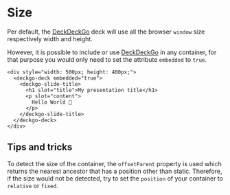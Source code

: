 # Size

Per default, the [DeckDeckGo] deck will use all the browser `window` size respectively width and height.

However, it is possible to include or use [DeckDeckGo] in any container, for that purpose you would only need to set the attribute `embedded` to `true`.

```
<div style="width: 500px; height: 400px;">
  <deckgo-deck embedded="true">
    <deckgo-slide-title>
      <h1 slot="title">My presentation title</h1>
      <p slot="content">
        Hello World 🚀
      </p>
    </deckgo-slide-title>
  </deckgo-deck>
</div>
```

## Tips and tricks

To detect the size of the container, the `offsetParent` property is used which returns the nearest ancestor that has a position other than static. Therefore, if the size would not be detected, try to set the `position` of your container to `relative` or `fixed`.  

[DeckDeckGo]: https://deckdeckgo.com
